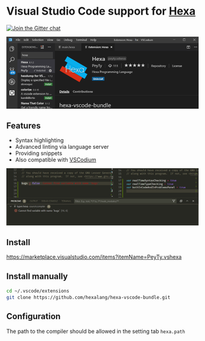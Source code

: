 # Visual Studio Code support for [Hexa](https://github.com/hexalang)

[![Join the Gitter chat](https://badges.gitter.im/hexalang/hexalang.svg)](https://gitter.im/hexalang/VSCode?utm_source=share-link&utm_medium=link&utm_campaign=share-link)

![Screenshot](screenshot.png?raw=true)

## Features

 - Syntax highlighting
 - Advanced linting via language server
 - Providing snippets
 - Also compatible with [VSCodium](https://vscodium.com/)

![Features](features.png?raw=true)

## Install

<https://marketplace.visualstudio.com/items?itemName=PeyTy.vshexa>

## Install manually

```sh
cd ~/.vscode/extensions
git clone https://github.com/hexalang/hexa-vscode-bundle.git
```

## Configuration

The path to the compiler should be allowed in the setting tab `hexa.path`
